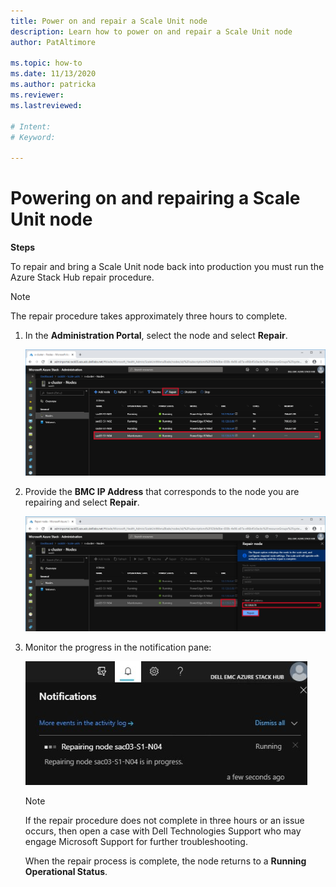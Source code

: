 ```yaml
---
title: Power on and repair a Scale Unit node
description: Learn how to power on and repair a Scale Unit node
author: PatAltimore

ms.topic: how-to
ms.date: 11/13/2020
ms.author: patricka
ms.reviewer: 
ms.lastreviewed: 

# Intent: 
# Keyword: 

---
```


# Powering on and repairing a Scale Unit node

**Steps**

To repair and bring a Scale Unit node back into production you must
run the Azure Stack Hub repair procedure.

> [!NOTE]
> The repair procedure takes approximately three hours to
complete.

1.  In the **Administration Portal**, select the node and select **Repair**.

    ![Screenshot that shows the 'Administration - Nodes' page with a node and the 'Repair' action selected.](media/image-52.png)

1.  Provide the **BMC IP Address** that corresponds to the node you are repairing and select **Repair**.

    ![Screenshot that shows the 'Administration - Nodes' page with a node selected, the I P address highlighted and the 'Repair node' dialog displayed.](media/image-53.png)

1.  Monitor the progress in the notification pane:

    ![Screenshot that shows the 'Notifications' pane and 'Repairing node - Running' displayed.](media/image-54.png)
    
    
    > [!NOTE]
    > If the repair procedure does not complete in three hours or
    an issue occurs, then open a case with Dell Technologies Support who
    may engage Microsoft Support for further troubleshooting.
    
    When the repair process is complete, the node returns to a **Running
    Operational Status**.
    
